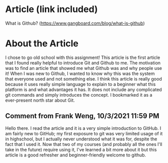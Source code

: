 # Article (link included)
What is Github? (https://www.gangboard.com/blog/what-is-github)

# About the Article
I chose to go old school with this assignment! This article is the first article
that I found really helpful to introduce Git and Github to me. The motivation was
to find an article that showed me what Github was and why people use it! When I 
was new to Github, I wanted to know why this was the system that everyone used 
and not something else. 
I think this article is really good because it uses really simple language to 
explain to a beginner what this platform is and what advantages it has. It does 
not include any complicated git commands and simply introduces the concept. I 
bookmarked it as a ever-present north star about Git. 

## Comment from Frank Weng, 10/3/2021 11:59 PM
Hello there. I read the article and it is a very simple introduction to GitHub.
I am fairly new to GitHub; my first exposure to git was very limited usage of it
in highschool, but I actually never understood what it was for, despite the fact
that I used it. Now that two of my courses (and probably all the ones I'll take
in the future) require using it, I've learned a bit more about it but this article
is a good refresher and beginner-friendly welcome to github.
